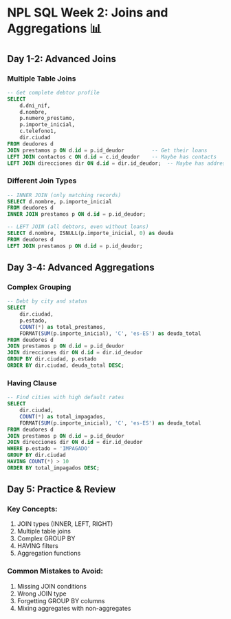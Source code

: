 # NPL SQL Week 2: Joins and Aggregations 📊

## Day 1-2: Advanced Joins

### Multiple Table Joins
```sql
-- Get complete debtor profile
SELECT 
    d.dni_nif,
    d.nombre,
    p.numero_prestamo,
    p.importe_inicial,
    c.telefono1,
    dir.ciudad
FROM deudores d
JOIN prestamos p ON d.id = p.id_deudor         -- Get their loans
LEFT JOIN contactos c ON d.id = c.id_deudor    -- Maybe has contacts
LEFT JOIN direcciones dir ON d.id = dir.id_deudor;  -- Maybe has address
```

### Different Join Types
```sql
-- INNER JOIN (only matching records)
SELECT d.nombre, p.importe_inicial 
FROM deudores d
INNER JOIN prestamos p ON d.id = p.id_deudor;

-- LEFT JOIN (all debtors, even without loans)
SELECT d.nombre, ISNULL(p.importe_inicial, 0) as deuda
FROM deudores d
LEFT JOIN prestamos p ON d.id = p.id_deudor;
```

## Day 3-4: Advanced Aggregations

### Complex Grouping
```sql
-- Debt by city and status
SELECT 
    dir.ciudad,
    p.estado,
    COUNT(*) as total_prestamos,
    FORMAT(SUM(p.importe_inicial), 'C', 'es-ES') as deuda_total
FROM deudores d
JOIN prestamos p ON d.id = p.id_deudor
JOIN direcciones dir ON d.id = dir.id_deudor
GROUP BY dir.ciudad, p.estado
ORDER BY dir.ciudad, deuda_total DESC;
```

### Having Clause
```sql
-- Find cities with high default rates
SELECT 
    dir.ciudad,
    COUNT(*) as total_impagados,
    FORMAT(SUM(p.importe_inicial), 'C', 'es-ES') as deuda_total
FROM deudores d
JOIN prestamos p ON d.id = p.id_deudor
JOIN direcciones dir ON d.id = dir.id_deudor
WHERE p.estado = 'IMPAGADO'
GROUP BY dir.ciudad
HAVING COUNT(*) > 10
ORDER BY total_impagados DESC;
```

## Day 5: Practice & Review

### Key Concepts:
1. JOIN types (INNER, LEFT, RIGHT)
2. Multiple table joins
3. Complex GROUP BY
4. HAVING filters
5. Aggregation functions

### Common Mistakes to Avoid:
1. Missing JOIN conditions
2. Wrong JOIN type
3. Forgetting GROUP BY columns
4. Mixing aggregates with non-aggregates 